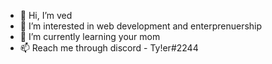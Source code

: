 - 👋 Hi, I’m ved
- 👀 I’m interested in web development and enterprenuership
- 🌱 I’m currently learning your mom
- 📫 Reach me through discord - Ty!er#2244

<!---
alphaprophecies/alphaprophecies is a ✨ special ✨ repository because its `README.md` (this file) appears on your GitHub profile.
You can click the Preview link to take a look at your changes.
--->

